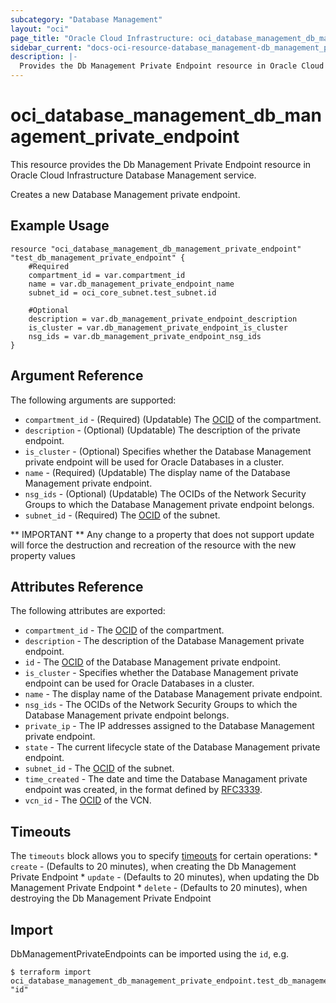 ```yaml
---
subcategory: "Database Management"
layout: "oci"
page_title: "Oracle Cloud Infrastructure: oci_database_management_db_management_private_endpoint"
sidebar_current: "docs-oci-resource-database_management-db_management_private_endpoint"
description: |-
  Provides the Db Management Private Endpoint resource in Oracle Cloud Infrastructure Database Management service
---
```


# oci_database_management_db_management_private_endpoint
This resource provides the Db Management Private Endpoint resource in Oracle Cloud Infrastructure Database Management service.

Creates a new Database Management private endpoint.


## Example Usage

```hcl
resource "oci_database_management_db_management_private_endpoint" "test_db_management_private_endpoint" {
	#Required
	compartment_id = var.compartment_id
	name = var.db_management_private_endpoint_name
	subnet_id = oci_core_subnet.test_subnet.id

	#Optional
	description = var.db_management_private_endpoint_description
	is_cluster = var.db_management_private_endpoint_is_cluster
	nsg_ids = var.db_management_private_endpoint_nsg_ids
}
```

## Argument Reference

The following arguments are supported:

* `compartment_id` - (Required) (Updatable) The [OCID](https://docs.cloud.oracle.com/iaas/Content/General/Concepts/identifiers.htm) of the compartment.
* `description` - (Optional) (Updatable) The description of the private endpoint.
* `is_cluster` - (Optional) Specifies whether the Database Management private endpoint will be used for Oracle Databases in a cluster.
* `name` - (Required) (Updatable) The display name of the Database Management private endpoint.
* `nsg_ids` - (Optional) (Updatable) The OCIDs of the Network Security Groups to which the Database Management private endpoint belongs. 
* `subnet_id` - (Required) The [OCID](https://docs.cloud.oracle.com/iaas/Content/General/Concepts/identifiers.htm) of the subnet.


** IMPORTANT **
Any change to a property that does not support update will force the destruction and recreation of the resource with the new property values

## Attributes Reference

The following attributes are exported:

* `compartment_id` - The [OCID](https://docs.cloud.oracle.com/iaas/Content/General/Concepts/identifiers.htm) of the compartment.
* `description` - The description of the Database Management private endpoint.
* `id` - The [OCID](https://docs.cloud.oracle.com/iaas/Content/General/Concepts/identifiers.htm) of the Database Management private endpoint.
* `is_cluster` - Specifies whether the Database Management private endpoint can be used for Oracle Databases in a cluster.
* `name` - The display name of the Database Management private endpoint.
* `nsg_ids` - The OCIDs of the Network Security Groups to which the Database Management private endpoint belongs. 
* `private_ip` - The IP addresses assigned to the Database Management private endpoint. 
* `state` - The current lifecycle state of the Database Management private endpoint.
* `subnet_id` - The [OCID](https://docs.cloud.oracle.com/iaas/Content/General/Concepts/identifiers.htm) of the subnet.
* `time_created` - The date and time the Database Managament private endpoint was created, in the format defined by [RFC3339](https://tools.ietf.org/html/rfc3339).
* `vcn_id` - The [OCID](https://docs.cloud.oracle.com/iaas/Content/General/Concepts/identifiers.htm) of the VCN.

## Timeouts

The `timeouts` block allows you to specify [timeouts](https://registry.terraform.io/providers/oracle/oci/latest/docs/guides/changing_timeouts) for certain operations:
	* `create` - (Defaults to 20 minutes), when creating the Db Management Private Endpoint
	* `update` - (Defaults to 20 minutes), when updating the Db Management Private Endpoint
	* `delete` - (Defaults to 20 minutes), when destroying the Db Management Private Endpoint


## Import

DbManagementPrivateEndpoints can be imported using the `id`, e.g.

```
$ terraform import oci_database_management_db_management_private_endpoint.test_db_management_private_endpoint "id"
```

